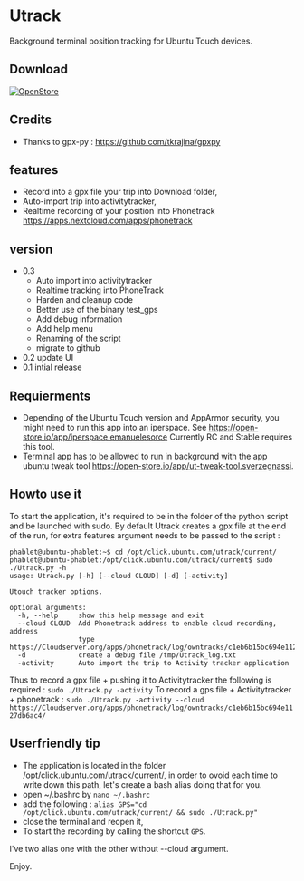 # Utrack

Background terminal position tracking for Ubuntu Touch devices.

## Download
[![OpenStore](https://open-store.io/badges/en_US.png)](https://open-store.io/app/utrack)

## Credits
- Thanks to gpx-py : https://github.com/tkrajina/gpxpy

## features
- Record into a gpx file your trip into Download folder,
- Auto-import trip into activitytracker,
- Realtime recording of your position into Phonetrack https://apps.nextcloud.com/apps/phonetrack

## version
- 0.3
  - Auto import into activitytracker
  - Realtime tracking into PhoneTrack
  - Harden and cleanup code
  - Better use of the binary test_gps
  - Add debug information
  - Add help menu
  - Renaming of the script
  - migrate to github
- 0.2 update UI
- 0.1 intial release

## Requierments
- Depending of the Ubuntu Touch version and AppArmor security, you might need to run this app into an iperspace. See https://open-store.io/app/iperspace.emanuelesorce Currently RC and Stable requires this tool.
- Terminal app has to be allowed to run in background with the app ubuntu tweak tool https://open-store.io/app/ut-tweak-tool.sverzegnassi. 


## Howto use it
To start the application, it's required to be in the folder of the python script and be launched with sudo.
By default Utrack creates a gpx file at the end of the run, for extra features argument needs to be passed to the script :
```
phablet@ubuntu-phablet:~$ cd /opt/click.ubuntu.com/utrack/current/
phablet@ubuntu-phablet:/opt/click.ubuntu.com/utrack/current$ sudo ./Utrack.py -h
usage: Utrack.py [-h] [--cloud CLOUD] [-d] [-activity]

Utouch tracker options.

optional arguments:
  -h, --help     show this help message and exit
  --cloud CLOUD  Add Phonetrack address to enable cloud recording, address
                 type https://Cloudserver.org/apps/phonetrack/log/owntracks/c1eb6b15bc694e1127db6ac4/
  -d             create a debug file /tmp/Utrack_log.txt
  -activity      Auto import the trip to Activity tracker application
```
Thus to record a gpx file + pushing it to Activitytracker the following is required : ```sudo ./Utrack.py -activity```
To record a gps file + Activitytracker + phonetrack :  ```sudo ./Utrack.py -activity --cloud https://Cloudserver.org/apps/phonetrack/log/owntracks/c1eb6b15bc694e1127db6ac4/```

## Userfriendly tip
- The application is located in the folder /opt/click.ubuntu.com/utrack/current/, in order to ovoid each time to write down this path, let's create a bash alias doing that for you.
- open ~/.bashrc by ```nano ~/.bashrc```
- add the following : ```alias GPS="cd /opt/click.ubuntu.com/utrack/current/ && sudo ./Utrack.py"```
- close the terminal and reopen it,
- To start the recording by calling the shortcut ```GPS```.

I've two alias one with the other without --cloud argument.

Enjoy.
